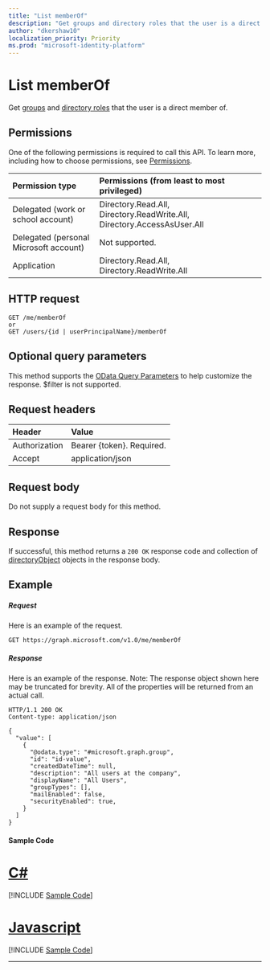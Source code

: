 ```yaml
---
title: "List memberOf"
description: "Get groups and directory roles that the user is a direct member of. "
author: "dkershaw10"
localization_priority: Priority
ms.prod: "microsoft-identity-platform"
---
```


# List memberOf

Get [groups](../resources/group.md) and [directory roles](../resources/directoryrole.md) that the user is a direct member of. 

## Permissions
One of the following permissions is required to call this API. To learn more, including how to choose permissions, see [Permissions](/graph/permissions-reference).

|Permission type      | Permissions (from least to most privileged)              |
|:--------------------|:---------------------------------------------------------|
|Delegated (work or school account) | Directory.Read.All, Directory.ReadWrite.All, Directory.AccessAsUser.All    |
|Delegated (personal Microsoft account) | Not supported.    |
|Application | Directory.Read.All, Directory.ReadWrite.All |

## HTTP request
<!-- { "blockType": "ignored" } -->
```http
GET /me/memberOf
or
GET /users/{id | userPrincipalName}/memberOf
```
## Optional query parameters
This method supports the [OData Query Parameters](https://developer.microsoft.com/graph/docs/concepts/query_parameters) to help customize the response. $filter is not supported. 

## Request headers
| Header       | Value |
|:---------------|:--------|
| Authorization  | Bearer {token}. Required.  |
| Accept  | application/json|

## Request body
Do not supply a request body for this method.

## Response

If successful, this method returns a `200 OK` response code and collection of [directoryObject](../resources/directoryobject.md) objects in the response body.
## Example
##### Request
Here is an example of the request.
<!-- {
  "blockType": "request",
  "name": "get_memberof"
}-->
```http
GET https://graph.microsoft.com/v1.0/me/memberOf
```
##### Response
Here is an example of the response. Note: The response object shown here may be truncated for brevity. All of the properties will be returned from an actual call.
<!-- {
  "blockType": "response",
  "truncated": true,
  "@odata.type": "microsoft.graph.directoryObject",
  "isCollection": true
} -->
```http
HTTP/1.1 200 OK
Content-type: application/json

{
  "value": [
    {
      "@odata.type": "#microsoft.graph.group",
      "id": "id-value",
      "createdDateTime": null,
      "description": "All users at the company",
      "displayName": "All Users",
      "groupTypes": [],
      "mailEnabled": false,
      "securityEnabled": true,
    }
  ]
}
```
#### Sample Code
# [C#](#tab/CS)
[!INCLUDE [Sample Code]( ../includes/get_memberof-C#-snippets.md)]

# [Javascript](#tab/Javascript)
[!INCLUDE [Sample Code]( ../includes/get_memberof-Javascript-snippets.md)]

---


<!-- uuid: 8fcb5dbc-d5aa-4681-8e31-b001d5168d79
2015-10-25 14:57:30 UTC -->
<!-- {
  "type": "#page.annotation",
  "description": "List memberOf",
  "keywords": "",
  "section": "documentation",
  "tocPath": ""
}-->
